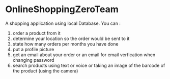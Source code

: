 # OnlineShoppingZeroTeam
A shopping application using local Database. 
You can :
1. order a product from it 
2. determine your location so the order would be sent to it 
3. state how many orders per months you have done
4. put a profile picture
5. get an email about your order or an email for email verfication when changing password
6. search products using text or voice or taking an image of the barcode of the product (using the camera) 
